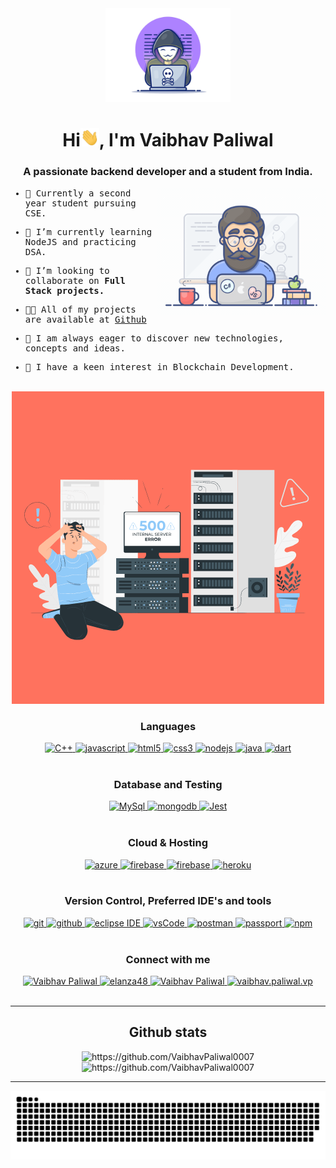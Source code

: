 <div align="center">
  <img width="200rem"; height="auto" src="./resources/img/materialHacker.png"/>
  <h1>Hi<img width="30rem" src="./resources/img/waving.gif">, I'm Vaibhav Paliwal</h1>
  <h3>A passionate backend developer and a student from India.</h3>
</div>

<div>
  <samp>
  <img align="right" width="270rem" height="auto" src="./resources/img/geek.gif"/>

- 🙂 Currently a second year student pursuing CSE.

- 🌱 I’m currently learning NodeJS and practicing DSA.

- 👯 I’m looking to collaborate on <strong>Full Stack projects.</strong>

- 👨‍💻 All of my projects are available at [Github](https://github.com/VaibhavPaliwal0007)

- 🖤 I am always eager to discover new technologies, concepts and ideas.

- 🤒 I have a keen interest in Blockchain Development.

  </samp>
</div>
<br>
<div>
  <div align="center">
    <img width="500rem" height="auto" src="./resources/img/500InternalServerError.gif"/>
  </div>

  <div align="center">
    <h3>Languages</h3>
    <a href="https://www.w3schools.com/cpp/" target="_blank"> 
    <img alt="C++" src="https://img.shields.io/badge/C++-00599C.svg?&style=for-the-badge&logo=cplusplus&logoColor=red">
     </a> 
    </a>
    <a href="https://developer.mozilla.org/en-US/docs/Web/JavaScript" target="_blank"> 
      <img src="https://img.shields.io/badge/Javascript-F7DF1E.svg?style=for-the-badge&logo=javascript&logoColor=black"
        alt="javascript"/> 
    </a>
    <a href="https://www.w3.org/html/" target="_blank"> 
      <img src="https://img.shields.io/badge/html-E34F26.svg?style=for-the-badge&logo=html5&logoColor=white"
        alt="html5"/> 
    </a>
    <a href="https://www.w3schools.com/css/" target="_blank">
      <img src="https://img.shields.io/badge/css-1572B6.svg?style=for-the-badge&logo=css3&logoColor=white"
        alt="css3"/>
    </a>
     <a href="https://nodejs.org" target="_blank"> 
      <img src="https://img.shields.io/badge/node.js-339933.svg?style=for-the-badge&logo=nodedotjs&logoColor=white"
        alt="nodejs"/> 
    </a>
    <a href="https://www.java.com" target="_blank"> 
      <img src="https://img.shields.io/badge/Java-007396.svg?style=for-the-badge&logo=java&logoColor=white" 
        alt="java"/> 
    </a>
    <a href="https://dart.dev/guides" target="_blank">
      <img src="https://shields.io/badge/Dart-0175C2.svg?&style=for-the-badge&logo=Dart&logoColor=white" alt="dart"> 
    </a>
  </div>
  <br>

  <div align="center">
    <h3>Database and Testing</h3>
    <a href="https://dev.mysql.com/doc/" target="_blank"> 
      <img src="https://img.shields.io/badge/MySQL-4479A1.svg?&color=pink&style=for-the-badge&logo=MySQL&logoColor=white"
        alt="MySql"/> 
    </a>
    <a href="https://www.mongodb.com/" target="_blank"> 
      <img src="https://img.shields.io/badge/mongodb-47A248.svg?style=for-the-badge&logo=mongodb&logoColor=white"
        alt="mongodb"/> 
    </a> 
     <a href="https://jestjs.io/docs/getting-started" target="_blank"> 
      <img src="https://shields.io/badge/Jest-C21325.svg?&color=important&style=for-the-badge&logo=Jest&logoColor=white"
        alt="Jest"/> 
    </a> 
  
  </div>
  <br>
  <div align="center">
    <h3>Cloud & Hosting</h3>
    <a href="https://azure.microsoft.com/en-in/" target="_blank">
      <img  src="https://img.shields.io/badge/Azure-0078D4?style=for-the-badge&logo=microsoftazure&logoColor=white" alt="azure"/> 
    </a>
    <a href="https://firebase.google.com/" target="_blank">
      <img src="https://img.shields.io/badge/firebase-FFCA28.svg?style=for-the-badge&logo=firebase&logoColor=black" alt="firebase"/>
    </a>
    <a href="https://netlify.com/" target="_blank">
      <img src="https://img.shields.io/badge/netlify-00C7B7.svg?style=for-the-badge&logo=netlify&logoColor=black" alt="firebase"/>
    </a>
    <a href="https://heroku.com" target="_blank"> 
      <img src="https://img.shields.io/badge/heroku-430098.svg?style=for-the-badge&logo=heroku&logoColor=white"
        alt="heroku"/> 
    </a> 
  </div>
<br>
  <div align="center">
    <h3>Version Control, Preferred IDE's and tools</h3>
    <a href="https://git-scm.com/" target="_blank">
      <img src="https://img.shields.io/badge/git-F05032.svg?style=for-the-badge&logo=git&logoColor=white"
        alt="git"/>
    </a>
    <a href="https://github.com/VaibhavPaliwal0007" target="_blank">
      <img src="https://img.shields.io/badge/github-181717.svg?style=for-the-badge&logo=github&logoColor=white" alt="github" />
    </a>
     <a href="https://eclipse.org" target="_blank">
      <img src="https://img.shields.io/badge/eclipse-2C2255.svg?style=for-the-badge&logo=eclipse&logoColor=white" alt="eclipse IDE"/> 
    </a>
    <a href="https://code.visualstudio.com/" target="_blank">
      <img src="https://img.shields.io/badge/vscode-007ACC.svg?style=for-the-badge&logo=visualstudiocode&logoColor=white" alt="vsCode"/> 
    </a>
    <a href="https://postman.com" target="_blank"> 
      <img src="https://img.shields.io/badge/postman-FF6C37.svg?style=for-the-badge&logo=postman&logoColor=white" alt="postman"/>
    </a>
    <a href="http://www.passportjs.org" target="_blank">
     <img src="https://shields.io/badge/Passport-34E27A.svg?&color=bluevviolet&style=for-the-badge&logo=Passport&logoColor=white" alt="passport">
    </a>
    <a href="https://www.npmjs.com" target="_blank">
     <img src="https://shields.io/badge/npm-CB3837.svg?&color=ff69b4&style=for-the-badge&logo=Jest&logoColor=white" alt="npm">
    </a>
  </div>
</div>
</details>
<br>
<div align="center">
  <h3>Connect with me</h3>
  <div>
    <a  href="https://www.linkedin.com/in/vaibhav-paliwal-47325b207/" target="_blank">
      <img src="https://img.shields.io/badge/Linked%20In-0A66C2.svg?style=for-the-badge&logo=linkedin&logoColor=white" alt="Vaibhav Paliwal"/>
    </a>
    <a href="https://twitter.com/vaibhavvp_" target="_blank">
      <img src="https://img.shields.io/badge/Twitter-1DA1F2.svg?style=for-the-badge&logo=twitter&logoColor=white" alt="elanza48"/>
    </a>
    <a href="https://www.leetcode.com/Vp-" target="_blank">
      <img src="https://img.shields.io/badge/LeetCode-FFA116.svg?style=for-the-badge&logo=leetcode&logoColor=black" alt="Vaibhav Paliwal"/>
    </a>
    <a href="https://www.instagram.com/vaibhav.paliwal.vp/" target="_blank">
      <img src="https://shields.io/badge/Instagram-E4405F.svg?&color=ff69b4&style=for-the-badge&logo=Jest&logoColor=white"
      alt="vaibhav.paliwal.vp">
    </a>
  </div>
</div>
<br>
<hr>
<div align="center">
  <h2>Github stats</h2> 
  <img src="https://github-readme-stats.vercel.app/api?username=VaibhavPaliwal0007&show_icons=true&theme=tokyonight&hide_border=true&locale=en"
    alt="https://github.com/VaibhavPaliwal0007" />
  <img src="https://github-readme-streak-stats.herokuapp.com/?user=VaibhavPaliwal0007&theme=material-palenight" alt="https://github.com/VaibhavPaliwal0007" />
</div>
<hr>
<div align="center">
  <img  src="resources/img/github-contribution-grid-snake.svg"
    alt="Vaibhav Paliwal" />
</div>
